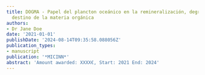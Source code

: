 ```yaml
---
title: DOGMA - Papel del plancton oceánico en la remineralización, degradación y el
  destino de la materia orgánica
authors:
- Dr Jane Doe
date: '2021-01-01'
publishDate: '2024-08-14T09:35:58.088056Z'
publication_types:
- manuscript
publication: '*MICINN*'
abstract: 'Amount awarded: XXXX€, Start: 2021 End: 2024'
---
```

